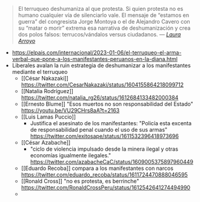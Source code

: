 > El terruqueo deshumaniza al que protesta. Si quien protesta no es humano cualquier vía de silenciarlo vale. El mensaje de “estamos en guerra” del congresista Jorge Montoya o el de Alejandro Cavero con su “matar o morir” extrema esa narrativa de deshumanización y crea dos polos falsos: terrucos/vándalos versus ciudadanos.
> — <cite><a href="https://web.archive.org/web/20221226181304/https://wayka.pe/la-estrategia-del-represor-por-laura-arroyo/">Laura Arroyo</a></cite>

- https://elpais.com/internacional/2023-01-06/el-terruqueo-el-arma-verbal-que-pone-a-los-manifestantes-peruanos-en-la-diana.html
- Liberales avalan la ruin estrategia de deshumanizar a los manifestantes mediante el terruqueo
  - [[César Nakazaki]] https://twitter.com/CesarNakazaki/status/1604155864218099712
  - [[Natalia Rodríguez]] https://twitter.com/natalia_rg26/status/1612684133482000384
  - [[Ernesto Blume]] "Esos muertos no son responsabilidad del Estado" https://youtu.be/VU29CHrs8aA?t=2163
  - [[Luis Lamas Puccio]]
    - Justifica el asesinato de los manifestantes: "Policía esta excenta de responsabilidad penal cuando el uso de sus armas" https://twitter.com/exitosape/status/1611532396418973696
  - [[César Azabache]]
    - "ciclo de violencia impulsado desde la minera ilegal y otras economías igualmente ilegales." https://twitter.com/azabacheCaC/status/1609005375897960449
  - [[Eduardo Recoba]] compara a los manifestantes con narcos https://twitter.com/eduardo_recoba/status/1611724470888046595
  - [[Ronald Cross]] "no es protesta, es berrinche" https://twitter.com/RonaldCrossPeru/status/1612542641274494990
  -
